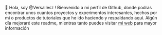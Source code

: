 👋 Hola, soy @Versallesz ! 
Bienvenido a mi perfil de Github, donde podras encontrar unos cuantos proyectos y experimentos  interesantes, hechos por mi o productos de tutoriales que he ido haciendo y respaldando aquí.
Algún día mejoraré este readme, mientras tanto puedes visitar [mi web](http://http://versallesz.github.io/ "mi web") para mayor información
